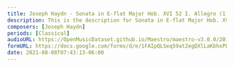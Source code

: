 ```yaml
---
title: Joseph Haydn - Sonata in E-flat Major Hob. XVI 52 I. Allegro (1)
description: This is the description for Sonata in E-flat Major Hob. XVI 52 I. Allegro by Joseph Haydn
composers: [Joseph Haydn]
periods: [Classical]
audioURL: https://OpenMusicDataset.github.io/Maestro/maestro-v3.0.0/2015/MIDI-Unprocessed_R1_D2-13-20_mid--AUDIO-from_mp3_14_R1_2015_wav--2.midi
formURL: https://docs.google.com/forms/d/e/1FAIpQLSeq59at2egQXlLaKbhxPLR-owxbnBxvPTSrpC7m9Yr2H3k2uQ/viewform
date: 2021-08-08T07:43:13-06:00
---
```

